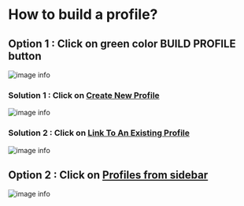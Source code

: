 # How to build a profile?

## Option 1 : Click on green color BUILD PROFILE button

![image info](../static/img/profiles/step1.png)

### Solution 1 : Click on [Create New Profile](/faqs/Chat/q5)

![image info](../static/img/profiles/step2.png)

### Solution 2 : Click on [Link To An Existing Profile](/faqs/Chat/q6)

![image info](../static/img/profiles/step3.png)

## Option 2 : Click on [Profiles from sidebar]()

![image info](../static/img/profiles/step4.png)
